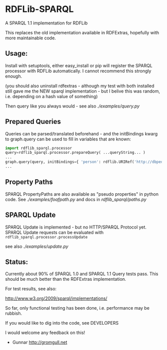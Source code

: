 RDFLib-SPARQL
=============

A SPARQL 1.1 implementation for RDFLib

This replaces the old implementation available in RDFExtras, hopefully
with more maintainable code.

Usage: 
------

Install with setuptools, either easy_install or pip will register the
SPARQL processor with RDFLib automatically. I cannot recommend this
strongly enough.

(you should also uninstall rdfextras - although my test with both
installed still gave me the NEW sparql implementation - but I belive
this was random, i.e. depending on a hash value of something)

Then query like you always would - see also *./examples/query.py*

Prepared Queries
----------------

Queries can be parsed/translated beforehand - and the initBindings
kwarg to graph.query can be used to fill in variables that are known:

```python
import rdflib_sparql.processor
query=rdflib_sparql.processor.prepareQuery( ...queryString... ) 
...
graph.query(query, initBindings={ 'person': rdflib.URIRef('http://dbpedia.org/resource/Tim_Berners-Lee') } )
...
```

Property Paths
--------------

SPARQL PropertyPaths are also available as "pseudo properties" in python code. 
See *./examples/foafpath.py* and docs in *rdflib_sparql/paths.py*

SPARQL Update
-------------

SPARQL Update is implemented - but no HTTP/SPARQL Protocol yet.
SPARQL Update requests can be evaluated with `rdflib_sparql.processor.processUpdate`

see also *./examples/update.py*

Status: 
-------

Currently about 90% of SPARQL 1.0 and SPARQL 1.1 Query tests pass. This should be much better than the RDFExtras implementation. 

For test results, see also: 

http://www.w3.org/2009/sparql/implementations/

So far, only functional testing has been done, i.e. performance may be rubbish. 

If you would like to dig into the code, see DEVELOPERS

I would welcome any feedback on this!

- Gunnar 
http://gromgull.net


